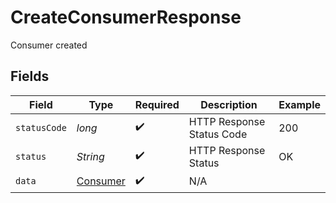 # CreateConsumerResponse

Consumer created


## Fields

| Field                                           | Type                                            | Required                                        | Description                                     | Example                                         |
| ----------------------------------------------- | ----------------------------------------------- | ----------------------------------------------- | ----------------------------------------------- | ----------------------------------------------- |
| `statusCode`                                    | *long*                                          | :heavy_check_mark:                              | HTTP Response Status Code                       | 200                                             |
| `status`                                        | *String*                                        | :heavy_check_mark:                              | HTTP Response Status                            | OK                                              |
| `data`                                          | [Consumer](../../models/components/Consumer.md) | :heavy_check_mark:                              | N/A                                             |                                                 |